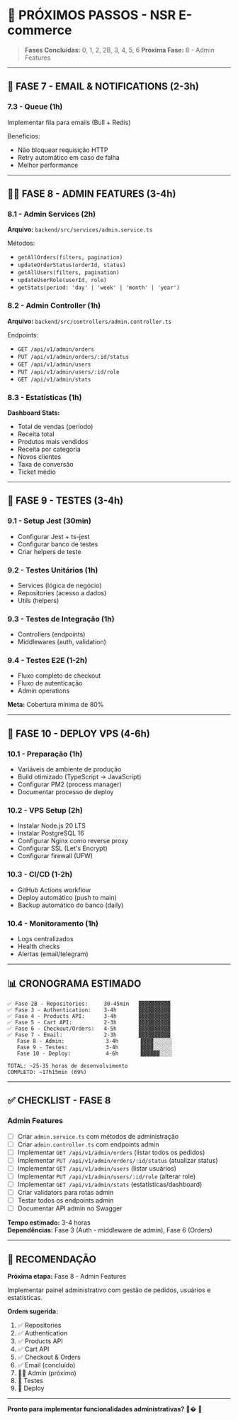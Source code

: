 # 🎯 PRÓXIMOS PASSOS - NSR E-commerce

> **Fases Concluídas:** 0, 1, 2, 2B, 3, 4, 5, 6 
> **Próxima Fase:** 8 - Admin Features

---

## 📧 FASE 7 - EMAIL & NOTIFICATIONS (2-3h)

### 7.3 - Queue (1h)

Implementar fila para emails (Bull + Redis)

Benefícios:
- Não bloquear requisição HTTP
- Retry automático em caso de falha
- Melhor performance

---

## 👨‍💼 FASE 8 - ADMIN FEATURES (3-4h)

### 8.1 - Admin Services (2h)

**Arquivo:** `backend/src/services/admin.service.ts`

Métodos:
- `getAllOrders(filters, pagination)`
- `updateOrderStatus(orderId, status)`
- `getAllUsers(filters, pagination)`
- `updateUserRole(userId, role)`
- `getStats(period: 'day' | 'week' | 'month' | 'year')`

### 8.2 - Admin Controller (1h)

**Arquivo:** `backend/src/controllers/admin.controller.ts`

Endpoints:
- `GET /api/v1/admin/orders`
- `PUT /api/v1/admin/orders/:id/status`
- `GET /api/v1/admin/users`
- `PUT /api/v1/admin/users/:id/role`
- `GET /api/v1/admin/stats`

### 8.3 - Estatísticas (1h)

**Dashboard Stats:**
- Total de vendas (período)
- Receita total
- Produtos mais vendidos
- Receita por categoria
- Novos clientes
- Taxa de conversão
- Ticket médio

---

## 🧪 FASE 9 - TESTES (3-4h)

### 9.1 - Setup Jest (30min)

- Configurar Jest + ts-jest
- Configurar banco de testes
- Criar helpers de teste

### 9.2 - Testes Unitários (1h)

- Services (lógica de negócio)
- Repositories (acesso a dados)
- Utils (helpers)

### 9.3 - Testes de Integração (1h)

- Controllers (endpoints)
- Middlewares (auth, validation)

### 9.4 - Testes E2E (1-2h)

- Fluxo completo de checkout
- Fluxo de autenticação
- Admin operations

**Meta:** Cobertura mínima de 80%

---

## 🚀 FASE 10 - DEPLOY VPS (4-6h)

### 10.1 - Preparação (1h)

- Variáveis de ambiente de produção
- Build otimizado (TypeScript → JavaScript)
- Configurar PM2 (process manager)
- Documentar processo de deploy

### 10.2 - VPS Setup (2h)

- Instalar Node.js 20 LTS
- Instalar PostgreSQL 16
- Configurar Nginx como reverse proxy
- Configurar SSL (Let's Encrypt)
- Configurar firewall (UFW)

### 10.3 - CI/CD (1-2h)

- GitHub Actions workflow
- Deploy automático (push to main)
- Backup automático do banco (daily)

### 10.4 - Monitoramento (1h)

- Logs centralizados
- Health checks
- Alertas (email/telegram)

---

## 📊 CRONOGRAMA ESTIMADO

```
✅ Fase 2B - Repositories:     30-45min   ▓▓▓▓▓▓▓▓▓▓
✅ Fase 3 - Authentication:    3-4h       ▓▓▓▓▓▓▓▓▓▓
✅ Fase 4 - Products API:      3-4h       ▓▓▓▓▓▓▓▓▓▓
✅ Fase 5 - Cart API:          2-3h       ▓▓▓▓▓▓▓▓▓▓
✅ Fase 6 - Checkout/Orders:   4-5h       ▓▓▓▓▓▓▓▓▓▓
✅ Fase 7 - Email:             2-3h       ▓▓▓▓▓▓▓▓▓▓
   Fase 8 - Admin:             3-4h       ▓▓▓▓░░░░░░
   Fase 9 - Testes:            3-4h       ▓▓▓▓░░░░░░
   Fase 10 - Deploy:           4-6h       ▓▓▓▓▓▓░░░░

TOTAL: ~25-35 horas de desenvolvimento
COMPLETO: ~17h15min (69%)
```

---

## ✅ CHECKLIST - FASE 8

### Admin Features

- [ ] Criar `admin.service.ts` com métodos de administração
- [ ] Criar `admin.controller.ts` com endpoints admin
- [ ] Implementar `GET /api/v1/admin/orders` (listar todos os pedidos)
- [ ] Implementar `PUT /api/v1/admin/orders/:id/status` (atualizar status)
- [ ] Implementar `GET /api/v1/admin/users` (listar usuários)
- [ ] Implementar `PUT /api/v1/admin/users/:id/role` (alterar role)
- [ ] Implementar `GET /api/v1/admin/stats` (estatísticas/dashboard)
- [ ] Criar validators para rotas admin
- [ ] Testar todos os endpoints admin
- [ ] Documentar API admin no Swagger

**Tempo estimado:** 3-4 horas  
**Dependências:** Fase 3 (Auth - middleware de admin), Fase 6 (Orders)

---

## 🎯 RECOMENDAÇÃO

**Próxima etapa:** Fase 8 - Admin Features

Implementar painel administrativo com gestão de pedidos, usuários e estatísticas.

**Ordem sugerida:**
1. ✅ Repositories
2. ✅ Authentication
3. ✅ Products API
4. ✅ Cart API
5. ✅ Checkout & Orders
6. ✅ Email (concluído)
7. 👨‍💼 Admin (próximo)
8. 🧪 Testes
9. 🚀 Deploy

---

**Pronto para implementar funcionalidades administrativas?** 👨‍� 🚀

